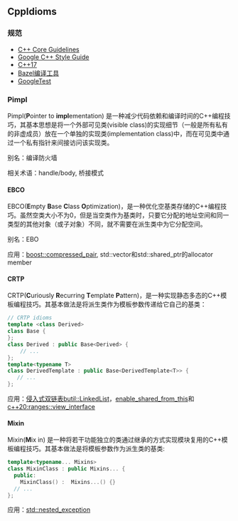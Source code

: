 ## CppIdioms

### 规范

- [C++ Core Guidelines](https://isocpp.github.io/CppCoreGuidelines/CppCoreGuidelines)
- [Google C++ Style Guide](https://google.github.io/styleguide/cppguide.html)
- [C++17](https://www.cppstd17.com/)
- [Bazel编译工具](https://bazel.build/)
- [GoogleTest](https://github.com/google/googletest)

### Pimpl

Pimpl(**P**ointer to **impl**ementation) 是一种减少代码依赖和编译时间的C++编程技巧，其基本思想是将一个外部可见类(visible class)的实现细节（一般是所有私有的非虚成员）放在一个单独的实现类(implementation class)中，而在可见类中通过一个私有指针来间接访问该实现类。

别名：编译防火墙

相关术语：handle/body, 桥接模式

#### EBCO

EBCO(**E**mpty **B**ase **C**lass **O**ptimization)，是一种优化空基类存储的C++编程技巧。虽然空类大小不为0，但是当空类作为基类时，只要它分配的地址空间和同一类型的其他对象（或子对象）不同，就不需要在派生类中为它分配空间。

别名：EBO

应用：[boost::compressed_pair](https://www.boost.org/doc/libs/1_47_0/libs/utility/compressed_pair.htm), std::vector和std::shared_ptr的allocator member

#### CRTP

CRTP(**C**uriously **R**ecurring **T**emplate **P**attern)，是一种实现静态多态的C++模板编程技巧。其基本做法是将派生类作为模板参数传递给它自己的基类：

```cpp
// CRTP idioms
template <class Derived>
class Base {
};
class Derived : public Base<Derived> {
    // ...
};
template<typename T>
class DerivedTemplate : public Base<DerivedTemplate<T>> {
   // ...
};
```

应用：[侵入式双链表butil::LinkedList](https://github.com/apache/incubator-brpc/blob/master/src/butil/containers/linked_list.h)，[enable_shared_from_this](https://en.cppreference.com/w/cpp/memory/enable_shared_from_this)和[c++20:ranges::view_interface](https://en.cppreference.com/w/cpp/ranges/view_interface)


#### Mixin

Mixin(**M**ix in) 是一种将若干功能独立的类通过继承的方式实现模块复用的C++模板编程技巧。其基本做法是将模板参数作为派生类的基类:

```c++
template<typename... Mixins>
class MixinClass : public Mixins... {
  public:
    MixinClass() :  Mixins...() {}
  // ...
};
```

应用：[std::nested_exception](https://en.cppreference.com/w/cpp/error/nested_exception)